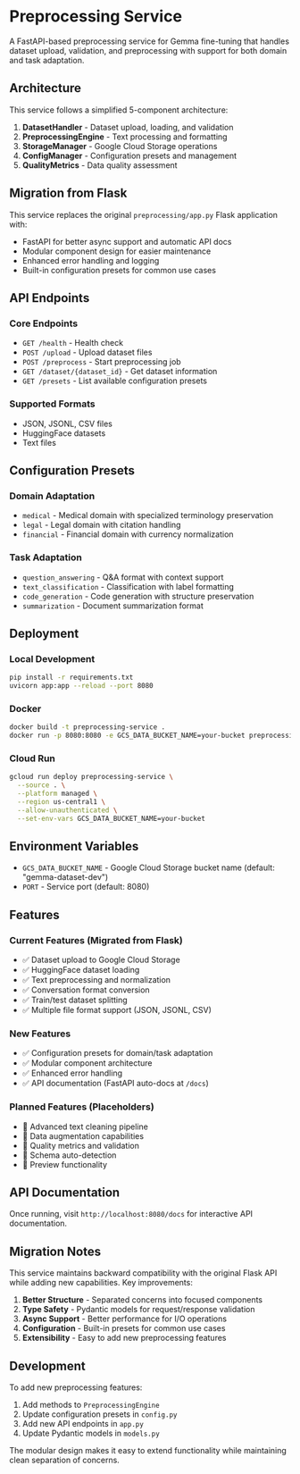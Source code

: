 # Preprocessing Service

A FastAPI-based preprocessing service for Gemma fine-tuning that handles dataset upload, validation, and preprocessing with support for both domain and task adaptation.

## Architecture

This service follows a simplified 5-component architecture:

1. **DatasetHandler** - Dataset upload, loading, and validation
2. **PreprocessingEngine** - Text processing and formatting
3. **StorageManager** - Google Cloud Storage operations
4. **ConfigManager** - Configuration presets and management
5. **QualityMetrics** - Data quality assessment

## Migration from Flask

This service replaces the original `preprocessing/app.py` Flask application with:

- FastAPI for better async support and automatic API docs
- Modular component design for easier maintenance
- Enhanced error handling and logging
- Built-in configuration presets for common use cases

## API Endpoints

### Core Endpoints

- `GET /health` - Health check
- `POST /upload` - Upload dataset files
- `POST /preprocess` - Start preprocessing job
- `GET /dataset/{dataset_id}` - Get dataset information
- `GET /presets` - List available configuration presets

### Supported Formats

- JSON, JSONL, CSV files
- HuggingFace datasets
- Text files

## Configuration Presets

### Domain Adaptation

- `medical` - Medical domain with specialized terminology preservation
- `legal` - Legal domain with citation handling
- `financial` - Financial domain with currency normalization

### Task Adaptation

- `question_answering` - Q&A format with context support
- `text_classification` - Classification with label formatting
- `code_generation` - Code generation with structure preservation
- `summarization` - Document summarization format

## Deployment

### Local Development

```bash
pip install -r requirements.txt
uvicorn app:app --reload --port 8080
```

### Docker

```bash
docker build -t preprocessing-service .
docker run -p 8080:8080 -e GCS_DATA_BUCKET_NAME=your-bucket preprocessing-service
```

### Cloud Run

```bash
gcloud run deploy preprocessing-service \
  --source . \
  --platform managed \
  --region us-central1 \
  --allow-unauthenticated \
  --set-env-vars GCS_DATA_BUCKET_NAME=your-bucket
```

## Environment Variables

- `GCS_DATA_BUCKET_NAME` - Google Cloud Storage bucket name (default: "gemma-dataset-dev")
- `PORT` - Service port (default: 8080)

## Features

### Current Features (Migrated from Flask)

- ✅ Dataset upload to Google Cloud Storage
- ✅ HuggingFace dataset loading
- ✅ Text preprocessing and normalization
- ✅ Conversation format conversion
- ✅ Train/test dataset splitting
- ✅ Multiple file format support (JSON, JSONL, CSV)

### New Features

- ✅ Configuration presets for domain/task adaptation
- ✅ Modular component architecture
- ✅ Enhanced error handling
- ✅ API documentation (FastAPI auto-docs at `/docs`)

### Planned Features (Placeholders)

- 🔄 Advanced text cleaning pipeline
- 🔄 Data augmentation capabilities
- 🔄 Quality metrics and validation
- 🔄 Schema auto-detection
- 🔄 Preview functionality

## API Documentation

Once running, visit `http://localhost:8080/docs` for interactive API documentation.

## Migration Notes

This service maintains backward compatibility with the original Flask API while adding new capabilities. Key improvements:

1. **Better Structure** - Separated concerns into focused components
2. **Type Safety** - Pydantic models for request/response validation
3. **Async Support** - Better performance for I/O operations
4. **Configuration** - Built-in presets for common use cases
5. **Extensibility** - Easy to add new preprocessing features

## Development

To add new preprocessing features:

1. Add methods to `PreprocessingEngine`
2. Update configuration presets in `config.py`
3. Add new API endpoints in `app.py`
4. Update Pydantic models in `models.py`

The modular design makes it easy to extend functionality while maintaining clean separation of concerns.

